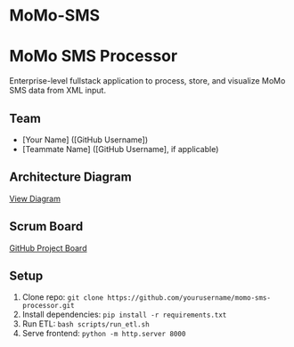 # MoMo-SMS
# MoMo SMS Processor
Enterprise-level fullstack application to process, store, and visualize MoMo SMS data from XML input.

## Team
- [Your Name] ([GitHub Username])
- [Teammate Name] ([GitHub Username], if applicable)

## Architecture Diagram
[View Diagram](architecture.png) <!-- Update after creating -->

## Scrum Board
[GitHub Project Board](https://github.com/yourusername/momo-sms-processor/projects/1) <!-- Update with actual link -->

## Setup
1. Clone repo: `git clone https://github.com/yourusername/momo-sms-processor.git`
2. Install dependencies: `pip install -r requirements.txt`
3. Run ETL: `bash scripts/run_etl.sh`
4. Serve frontend: `python -m http.server 8000`